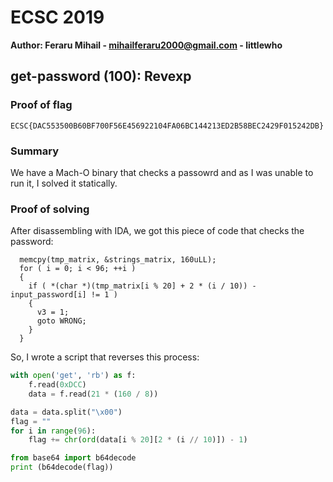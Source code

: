 # ECSC 2019
**Author: Feraru Mihail - mihailferaru2000@gmail.com - littlewho**

## get-password (100): Revexp

### Proof of flag
```
ECSC{DAC553500B60BF700F56E456922104FA06BC144213ED2B58BEC2429F015242DB}
```

### Summary
We have a Mach-O binary that checks a passowrd and as I was unable to run it, I solved it statically.

### Proof of solving
After disassembling with IDA, we got this piece of code that checks the password:
```
  memcpy(tmp_matrix, &strings_matrix, 160uLL);
  for ( i = 0; i < 96; ++i )
  {
    if ( *(char *)(tmp_matrix[i % 20] + 2 * (i / 10)) - input_password[i] != 1 )
    {
      v3 = 1;
      goto WRONG;
    }
  }
```
So, I wrote a script that reverses this process:
```python
with open('get', 'rb') as f:
    f.read(0xDCC)
    data = f.read(21 * (160 / 8))

data = data.split("\x00")
flag = ""
for i in range(96):
    flag += chr(ord(data[i % 20][2 * (i // 10)]) - 1)

from base64 import b64decode
print (b64decode(flag))
```
